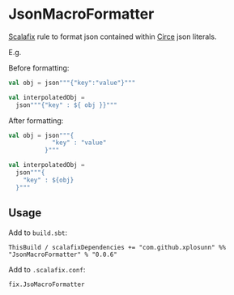 # JsonMacroFormatter

[Scalafix](https://github.com/scalacenter/scalafix) rule to format json contained within [Circe](https://github.com/circe/circe) json literals.

E.g.

Before formatting:

```scala
val obj = json"""{"key":"value"}"""

val interpolatedObj =
  json"""{"key" : ${ obj }}"""
```

After formatting:

```scala
val obj = json"""{
            "key" : "value"
          }"""

val interpolatedObj =
  json"""{
    "key" : ${obj}
  }"""
```

## Usage

Add to `build.sbt`:

`ThisBuild / scalafixDependencies += "com.github.xplosunn" %% "JsonMacroFormatter" % "0.0.6"`

Add to `.scalafix.conf`:

`fix.JsoMacroFormatter`

